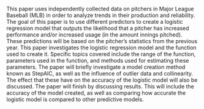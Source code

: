 This paper uses independently collected data on pitchers in Major League Baseball (MLB) in
order to analyze trends in their production and reliability. The goal of this paper is to use different
predictors to create a logistic regression model that outputs the likelihood that a pitcher has
increased performance and/or increased usage (in the amount innings pitched). These predictions
will be based on the pitcher’s statistics from the previous year. This paper investigates the logistic
regression model and the function used to create it. Specific topics covered include the range of
the function, parameters used in the function, and methods used for estimating these parameters.
The paper will briefly investigate a model creation method known as StepAIC, as well as the
influence of outlier data and collinearity. The effect that these have on the accuracy of the logistic
model will also be discussed. The paper will finish by discussing results. This will include the
accuracy of the model created, as well as comparing how accurate the logistic model is compared
to other predictive models.
